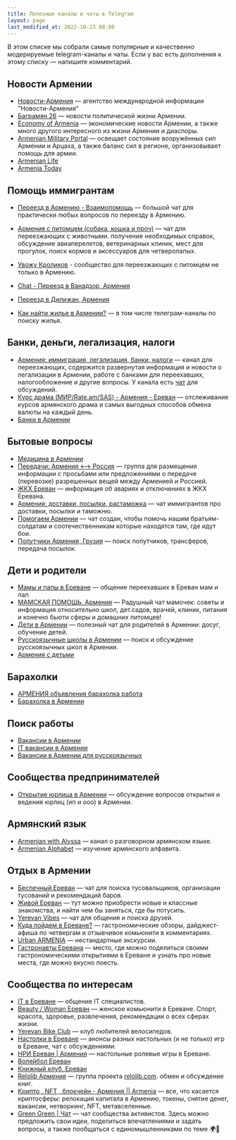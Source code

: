 ```yaml
---
title: Полезные каналы и чаты в Telegram
layout: page
last_modified_at: 2022-10-23 08:00
---
```


В этом списке мы собрали самые популярные и качественно модерируемые telegram-каналы и чаты. Если у вас есть дополнения
к этому списку — напишите комментарий.

## Новости Армении

- [Новости-Армения](https://t.me/novostiarmenia) — агентство международной информации "Новости-Армения"
- [Баграмян 26](https://t.me/bagramyan26) — новости политической жизни Армении.
- [Economy of Armenia](https://t.me/economyofarmenia) — экономические новости Армении, а также много другого интересного из жизни Армении и диаспоры.
- [Armenian Military Portal](https://t.me/military_arm) — освещает состояние вооружённых сил Армении и Арцаха, а также баланс сил в регионе, организовывает помощь для армии.
- [Armenian Life](https://t.me/Armenian_Life)
- [Armenia Today](https://t.me/armtoday)

## Помощь иммигрантам

- [Переезд в Армению - Взаимопомощь](https://t.me/+szFNNJqf1J42Zjhi) — большой чат для практически любых вопросов по переезду в Армению.
- [Армения с питомцем (собака, кошка и проч)](https://t.me/armenia_pets) — чат для переезжающих с животными. получение необходимых справок, обсуждение авиаперелетов, ветеринарных клиник, мест для прогулок, поиск кормов и аксессуаров для четверолапых.
- [Увожу Кроликов](https://t.me/+Cm_ikyupPDQ4ZDdi) - сообщество для переезжающих с питомцем не только в Армению. 

- [Chat - Переезд в Ванадзор, Армения](https://t.me/vanadzorchat)
- [Переезд в Дилижан, Армения](https://t.me/dilijanforlife)

- [Как найти жилье в Армении?](rent-house.md) — в том числе телеграм-каналы по поиску жилья.

## Банки, деньги, легализация, налоги

- [Армения: иммиграция, легализация, банки, налоги](https://t.me/am_banking_and_residency) — канал для переезжающих, содержится развернутая информация и новости о легализации в Армении, работе с банками для переехавших, налогообложение и другие вопросы. У канала есть [чат](https://t.me/am_banking_and_relocation_chat) для обсуждений.
- [Курс драма (МИР/Rate.am/SAS) - Армения - Ереван](https://t.me/armeniaCurrency) — отслеживание курсов армянского драма и самых выгодных способов обмена валюты на каждый день.
- [Банки в Армении](https://t.me/+s2_G3BHv0E4xNjNi)

## Бытовые вопросы

- [Медицина в Армении](https://t.me/armenianmedicine)
- [Передачи: Армения <--> Россия](https://t.me/armrustransfer) — группа для размещения информации с просьбами или предложениями о передаче (перевозке) разрешенных вещей между Арменией и Россией.
- [ЖКХ Ереван](https://t.me/yerevan_utilities) — информация об авариях и отключениях в ЖКХ Еревана.
- [Армения: доставки, посылки, растаможка](https://t.me/am_delivery) — чат иммигрантов про доставки, посылки и таможню.
- [Помогаем Армении](https://t.me/+YH7-IwD1TSkzMGQy) — чат создан, чтобы помочь нашим братьям-солдатам и соотечественникам которые находятся там, где идут бои.
- [Попутчики Армения, Грузия](https://t.me/blablacararm) — поиск попутчиков, трансферов, передача посылок.

##  Дети и родители

- [Мамы и папы в Ереване](https://t.me/erevanmoms) — общение переехавших в Ереван мам и пап
- [МАМСКАЯ ПОМОЩЬ. Армения](https://t.me/mamskayapomosch) — Радушный чат мамочек: советы и информация относительно школ, дет.садов, врачей, клиник, питания и конечно бьюти сферы и домашних питомцев!
- [Дети в Армении](https://t.me/detiarmeniya) — полезный чат для родителей в Армении: досуг, обучение детей.
- [Русскоязычные школы в Армении](https://t.me/ru_schools_armenia) — поиск и обсуждение русскоязычных школ в Армении.
- [Армения с детьми](https://t.me/kids_am)

## Барахолки

- [АРМЕНИЯ объявления барахолка работа](https://t.me/armeniya_avito)
- [Барахолка в Армении](https://t.me/baraxolka_in_armenia)

## Поиск работы

- [Вакансии в Армении](https://t.me/rabotavarmenii)
- [IT вакансии в Армении](https://t.me/itjobsinam)
- [Вакансии в Армении для русскоязычных](https://t.me/ThereAreWorksInArmenia)

## Сообщества предпринимателей

- [Открытие юрлица в Армении](https://t.me/+TG55UcS6PjViOThi) — обсуждение вопросов открытия и ведения юрлиц (ип и ооо) в Армении.

## Армянский язык

- [Armenian with Alyssa](https://t.me/armenian_with_alyssa) — канал о разговорном армянском языке.
- [Armenian Alphabet](https://t.me/armenianalphabet) — изучение армянского алфавита.

## Отдых в Армении

- [Беспечный Ереван](https://t.me/jaunty_yerevan) — чат для поиска тусовальщиков, организации тусований и рекомендаций баров.
- [Живой Ереван](https://t.me/YerevanAlive4) — тут можно приобрести новые и классные знакомства, и найти чем бы заняться, где бы потусить.
- [Yerevan Vibes](https://t.me/yerevanvibes) — чат для общения и поиска друзей.
- [Куда пойдем в Ереване?](https://t.me/review_armenia) — гастрономические обзоры, дайджест-афиша по четвергам и отзывчивое комьюнити в комментариях.
- [Urban ARMENIA](https://t.me/urbanarmenia) — нестандартные экскурсии.
- [Гастронавты Еревана](https://t.me/gastroneersYerevan) — место, где можно поделиться своими гастрономическими открытиями в Ереване и узнать про новые места, где можно вкусно поесть.

## Сообщества по интересам

- [IT в Ереване](https://t.me/iterevan) — общение IT специалистов.
- [Beauty / Woman Ереван](https://t.me/womenerevan) — женское комьюнити в Ереване. Спорт, красота, здоровье, развлечения, рекомендации о всех сферах жизни.
- [Yerevan Bike Club](https://t.me/yerevanBikeClub) — клуб любителей велосипедов.
- [Настолки в Ереване](https://t.me/boardgames_yerevan) — анонсы разных настольных (и не только) игр в Ереване, чат с обсуждениями.
- [НРИ Ереван \| Армения](https://t.me/nrierevan) — настольные ролевые игры в Ереване.
- [Волейбол Ереван](https://t.me/volleybollerv)
- [Книжный клуб. Ереван](https://t.me/bookclubyerevan)
- [Relolib Армения](https://t.me/+J__AORhInF5jMWYy) — группа проекта [relolib.com](https://relolib.com/armenia). обмен и обсуждение книг.
- [Крипто , NFТ , блокчейн - Армения \|\| Armenia](https://t.me/cryptoitarmenia) — все, что касается криптосферы: релокация капитала в Армению, токены, снятие денег, вакансии, нетворкинг, NFT, метавселенные.
- [Green Green \| Чат](https://t.me/ecoyerevan_chat) — чат сообщества активистов. Здесь можно предложить свои идеи, поделиться впечатлениями и задать вопросы, а также пообщаться с единомышленниками по теме 🌍🌿

[//]: # (https://t.me/livinginarmenia - гайды и новости)


